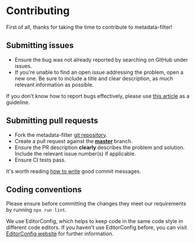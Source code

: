 # Contributing

First of all, thanks for taking the time to contribute to metadata-filter!

## Submitting issues

-   Ensure the bug was not already reported by searching on GitHub under issues.
-   If you're unable to find an open issue addressing the problem, open a new one.
    Be sure to include a title and clear description, as much relevant information as possible.

If you don't know how to report bugs effectively, please use [this article][ReportBugs] as a guideline.

## Submitting pull requests

-   Fork the metadata-filter [git repository][Repository].
-   Create a pull request against the [**master**][RepositoryMaster] branch.
-   Ensure the PR description **clearly** describes the problem and solution.
    Include the relevant issue number(s) if applicable.
-   Ensure CI tests pass.

It's worth reading [how to write][CommitMessages] good commit messages.

## Coding conventions

Please ensure before committing the changes they meet our requirements by running `npx run lint`.

We use EditorConfig, which helps to keep code in the same code style in different code editors. If you haven't use EditorConfig before, you can visit [EditorConfig website][EditorConfig] for further information.

[CommitMessages]: http://chris.beams.io/posts/git-commit/
[EditorConfig]: http://editorconfig.org/#overview
[ReportBugs]: http://www.chiark.greenend.org.uk/~sgtatham/bugs.html
[Repository]: https://github.com/web-scrobbler/metadata-filter/tree/master
[RepositoryMaster]: https://github.com/web-scrobbler/metadata-filter/tree/master
